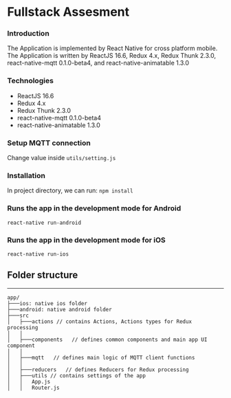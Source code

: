 # Fullstack Assesment

### Introduction
The Application is implemented by React Native for cross platform mobile. The Application is written by ReactJS 16.6, Redux 4.x, Redux Thunk 2.3.0, react-native-mqtt 0.1.0-beta4, and react-native-animatable 1.3.0

### Technologies
* ReactJS 16.6 
* Redux 4.x 
* Redux Thunk 2.3.0 
* react-native-mqtt 0.1.0-beta4
* react-native-animatable 1.3.0

### Setup MQTT connection 
Change value inside `utils/setting.js`


### Installation

In project directory, we can run: 
`npm install`

### Runs the app in the development mode for Android
`react-native run-android`

### Runs the app in the development mode for iOS
`react-native run-ios`

## Folder structure
---

```
app/
├───ios: native ios folder
├───android: native android folder
├───src
│   ├───actions // contains Actions, Actions types for Redux processing
│   │   
│   ├───components   // defines common components and main app UI component
│   │   
│   ├───mqtt   // defines main logic of MQTT client functions
│   │   
│   ├───reducers   // defines Reducers for Redux processing
│   ├───utils // contains settings of the app
│   │   App.js
│   │   Router.js
 
```